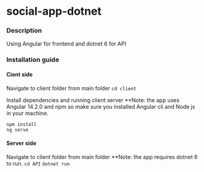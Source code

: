 # social-app-dotnet

### Description
Using Angular for frontend and dotnet 6 for API

### Installation guide
#### Cient side

Navigate to client folder from main folder
`cd client`

Install dependencies and running client server
**Note: the app uses Angular 14.2.0 and npm so make sure you installed Angular cli and Node js in your machine.

```
npm install
ng serve
```

#### Server side
Navigate to client folder from main folder
**Note: the app requires dotnet 6 to run.
`cd API`
`dotnet run`

